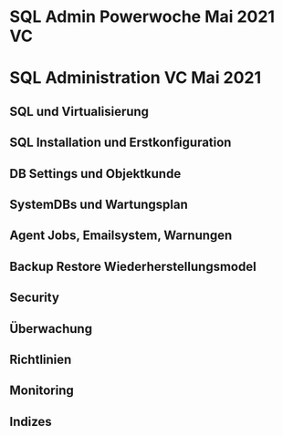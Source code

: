 # SQL Admin Powerwoche Mai 2021 VC
 
 # SQL Administration VC Mai 2021
 
## SQL und Virtualisierung

## SQL Installation und Erstkonfiguration

## DB Settings und Objektkunde

## SystemDBs und Wartungsplan

## Agent Jobs, Emailsystem, Warnungen

## Backup Restore Wiederherstellungsmodel

## Security

## Überwachung

## Richtlinien

## Monitoring

## Indizes




